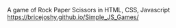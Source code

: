 A game of Rock Paper Scissors in HTML, CSS, Javascript
https://bricejoshy.github.io/Simple_JS_Games/

